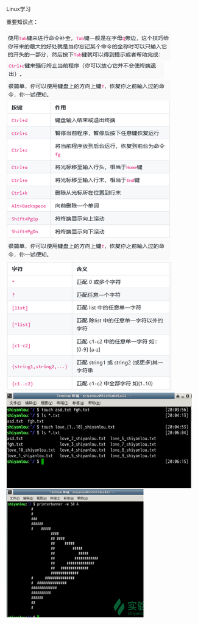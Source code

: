Linux学习

重要知识点：

![image](https://github.com/inspurcloudgroup/icprd1/blob/master/丛文胜/图片/522/1.png)
![image](https://github.com/inspurcloudgroup/icprd1/blob/master/丛文胜/图片/522/2.png)
![image](https://github.com/inspurcloudgroup/icprd1/blob/master/丛文胜/图片/522/3.png)
![image](https://github.com/inspurcloudgroup/icprd1/blob/master/丛文胜/图片/522/4.png)
![image](https://github.com/inspurcloudgroup/icprd1/blob/master/丛文胜/图片/522/5.png)
![image](https://github.com/inspurcloudgroup/icprd1/blob/master/丛文胜/图片/522/6.png)
![image](https://github.com/inspurcloudgroup/icprd1/blob/master/丛文胜/图片/522/7.png)
![image](https://github.com/inspurcloudgroup/icprd1/blob/master/丛文胜/图片/522/8.png)
